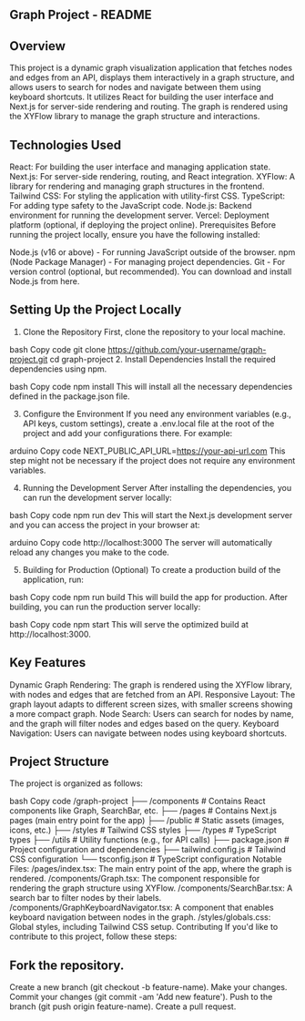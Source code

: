 Graph Project - README
------------------------

Overview
--------
This project is a dynamic graph visualization application that fetches nodes and edges from an API, displays them interactively in a graph structure, and allows users to search for nodes and navigate between them using keyboard shortcuts. It utilizes React for building the user interface and Next.js for server-side rendering and routing. The graph is rendered using the XYFlow library to manage the graph structure and interactions.

Technologies Used
-----------------
React: For building the user interface and managing application state.
Next.js: For server-side rendering, routing, and React integration.
XYFlow: A library for rendering and managing graph structures in the frontend.
Tailwind CSS: For styling the application with utility-first CSS.
TypeScript: For adding type safety to the JavaScript code.
Node.js: Backend environment for running the development server.
Vercel: Deployment platform (optional, if deploying the project online).
Prerequisites
Before running the project locally, ensure you have the following installed:

Node.js (v16 or above) - For running JavaScript outside of the browser.
npm (Node Package Manager) - For managing project dependencies.
Git - For version control (optional, but recommended).
You can download and install Node.js from here.

Setting Up the Project Locally
-------------------------------
1. Clone the Repository
First, clone the repository to your local machine.

bash
Copy code
git clone https://github.com/your-username/graph-project.git
cd graph-project
2. Install Dependencies
Install the required dependencies using npm.

bash
Copy code
npm install
This will install all the necessary dependencies defined in the package.json file.

3. Configure the Environment
If you need any environment variables (e.g., API keys, custom settings), create a .env.local file at the root of the project and add your configurations there. For example:

arduino
Copy code
NEXT_PUBLIC_API_URL=https://your-api-url.com
This step might not be necessary if the project does not require any environment variables.

4. Running the Development Server
After installing the dependencies, you can run the development server locally:

bash
Copy code
npm run dev
This will start the Next.js development server and you can access the project in your browser at:

arduino
Copy code
http://localhost:3000
The server will automatically reload any changes you make to the code.

5. Building for Production (Optional)
To create a production build of the application, run:

bash
Copy code
npm run build
This will build the app for production. After building, you can run the production server locally:

bash
Copy code
npm start
This will serve the optimized build at http://localhost:3000.

Key Features
------------
Dynamic Graph Rendering: The graph is rendered using the XYFlow library, with nodes and edges that are fetched from an API.
Responsive Layout: The graph layout adapts to different screen sizes, with smaller screens showing a more compact graph.
Node Search: Users can search for nodes by name, and the graph will filter nodes and edges based on the query.
Keyboard Navigation: Users can navigate between nodes using keyboard shortcuts.


Project Structure
-----------------
The project is organized as follows:

bash
Copy code
/graph-project
├── /components           # Contains React components like Graph, SearchBar, etc.
├── /pages                # Contains Next.js pages (main entry point for the app)
├── /public               # Static assets (images, icons, etc.)
├── /styles               # Tailwind CSS styles
├── /types                # TypeScript types
├── /utils                # Utility functions (e.g., for API calls)
├── package.json          # Project configuration and dependencies
├── tailwind.config.js    # Tailwind CSS configuration
└── tsconfig.json         # TypeScript configuration
Notable Files:
/pages/index.tsx: The main entry point of the app, where the graph is rendered.
/components/Graph.tsx: The component responsible for rendering the graph structure using XYFlow.
/components/SearchBar.tsx: A search bar to filter nodes by their labels.
/components/GraphKeyboardNavigator.tsx: A component that enables keyboard navigation between nodes in the graph.
/styles/globals.css: Global styles, including Tailwind CSS setup.
Contributing
If you'd like to contribute to this project, follow these steps:

Fork the repository.
--------------------
Create a new branch (git checkout -b feature-name).
Make your changes.
Commit your changes (git commit -am 'Add new feature').
Push to the branch (git push origin feature-name).
Create a pull request.
